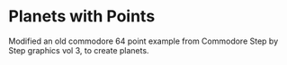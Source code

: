 Planets with Points
============

Modified an old commodore 64 point example from Commodore Step by Step graphics vol 3, to create planets.
